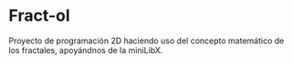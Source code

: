 # Fract-ol
Proyecto de programación 2D haciendo uso del concepto matemático de los fractales, apoyándnos de la miniLibX.

